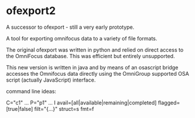 ofexport2
=================

A successor to ofexport - still a very early prototype.

A tool for exporting omnifocus data to a variety of file formats.

The original ofexport was written in python and relied on direct access
to the OmniFocus database. This was efficient but entirely unsupported.

This new version is written in java and by means of an osascript bridge
accesses the Omnifocus data directly using the OmniGroup supported
OSA script (actually JavaScript) interface.

command line ideas:

C="c1" ...
P="p1" ...
I
avail=[all|available|remaining|completed]
flagged=[true|false]
filt="{...}"
struct=s
fmt=f